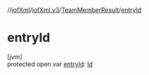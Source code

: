 //[iofXml](../../../index.md)/[iofXml.v3](../index.md)/[TeamMemberResult](index.md)/[entryId](entry-id.md)

# entryId

[jvm]\
protected open var [entryId](entry-id.md): [Id](../-id/index.md)
